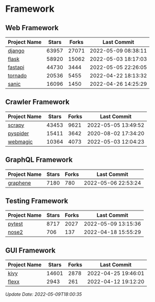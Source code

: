 # Framework

## Web Framework
| Project Name | Stars | Forks | Last Commit |
| ------------ | ----- | ----- | ----------- |
| [django](https://github.com/django/django) | 63957 | 27071 | 2022-05-09 08:38:11 |
| [flask](https://github.com/pallets/flask) | 58920 | 15062 | 2022-05-03 18:17:03 |
| [fastapi](https://github.com/tiangolo/fastapi) | 44730 | 3444 | 2022-05-05 22:26:05 |
| [tornado](https://github.com/tornadoweb/tornado) | 20536 | 5455 | 2022-04-22 18:13:32 |
| [sanic](https://github.com/sanic-org/sanic) | 16096 | 1450 | 2022-04-26 14:25:29 |

## Crawler Framework
| Project Name | Stars | Forks | Last Commit |
| ------------ | ----- | ----- | ----------- |
| [scrapy](https://github.com/scrapy/scrapy) | 43453 | 9621 | 2022-05-05 13:49:52 |
| [pyspider](https://github.com/binux/pyspider) | 15411 | 3642 | 2020-08-02 17:34:20 |
| [webmagic](https://github.com/code4craft/webmagic) | 10364 | 4073 | 2022-05-03 12:04:23 |

## GraphQL Framework
| Project Name | Stars | Forks | Last Commit |
| ------------ | ----- | ----- | ----------- |
| [graphene](https://github.com/graphql-python/graphene) | 7180 | 780 | 2022-05-06 22:53:24 |

## Testing Framework
| Project Name | Stars | Forks | Last Commit |
| ------------ | ----- | ----- | ----------- |
| [pytest](https://github.com/pytest-dev/pytest) | 8717 | 2027 | 2022-05-09 13:15:36 |
| [nose2](https://github.com/nose-devs/nose2) | 706 | 137 | 2022-04-18 15:55:29 |

## GUI Framework
| Project Name | Stars | Forks | Last Commit |
| ------------ | ----- | ----- | ----------- |
| [kivy](https://github.com/kivy/kivy) | 14601 | 2878 | 2022-04-25 19:46:01 |
| [flexx](https://github.com/flexxui/flexx) | 2943 | 261 | 2022-04-12 19:12:20 |

*Update Date: 2022-05-09T18:00:35*